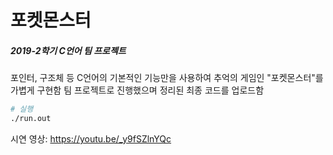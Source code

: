 

# 포켓몬스터

##### 2019-2학기 C언어 팀 프로젝트

포인터, 구조체 등 C언어의 기본적인 기능만을 사용하여 추억의 게임인 "포켓몬스터"를 가볍게 구현함
팀 프로젝트로 진행했으며 정리된 최종 코드를 업로드함

```bash
# 실행
./run.out
```

시연 영상: https://youtu.be/_y9fSZlnYQc

